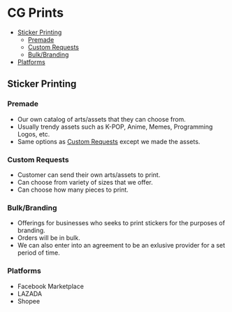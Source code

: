 # CG Prints

- [Sticker Printing](#sticker-printing)
  - [Premade](#premade)
  - [Custom Requests](#custom-requests)
  - [Bulk/Branding](#bulkbranding)
- [Platforms](#platforms)

## Sticker Printing

### Premade
* Our own catalog of arts/assets that they can choose from.
* Usually trendy assets such as K-POP, Anime, Memes, Programming Logos, etc.
* Same options as [Custom Requests](#custom-requests) except we made the assets.

### Custom Requests
* Customer can send their own arts/assets to print.
* Can choose from variety of sizes that we offer.
* Can choose how many pieces to print.

### Bulk/Branding
* Offerings for businesses who seeks to print stickers for the purposes of branding.
* Orders will be in bulk.
* We can also enter into an agreement to be an exlusive provider for a set period of time.

### Platforms
* Facebook Marketplace
* LAZADA
* Shopee
